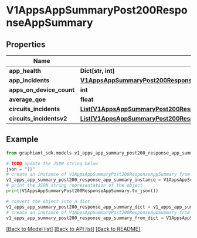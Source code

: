 # V1AppsAppSummaryPost200ResponseAppSummary


## Properties

Name | Type | Description | Notes
------------ | ------------- | ------------- | -------------
**app_health** | **Dict[str, int]** |  | [optional] 
**app_incidents** | [**V1AppsAppSummaryPost200ResponseAppSummaryAppIncidents**](V1AppsAppSummaryPost200ResponseAppSummaryAppIncidents.md) |  | [optional] 
**apps_on_device_count** | **int** |  | [optional] 
**average_qoe** | **float** |  | [optional] 
**circuits_incidents** | [**List[V1AppsAppSummaryPost200ResponseAppSummaryCircuitsIncidentsInner]**](V1AppsAppSummaryPost200ResponseAppSummaryCircuitsIncidentsInner.md) |  | [optional] 
**circuits_incidentsv2** | [**List[V1AppsAppSummaryPost200ResponseAppSummaryCircuitsIncidentsv2Inner]**](V1AppsAppSummaryPost200ResponseAppSummaryCircuitsIncidentsv2Inner.md) |  | [optional] 

## Example

```python
from graphiant_sdk.models.v1_apps_app_summary_post200_response_app_summary import V1AppsAppSummaryPost200ResponseAppSummary

# TODO update the JSON string below
json = "{}"
# create an instance of V1AppsAppSummaryPost200ResponseAppSummary from a JSON string
v1_apps_app_summary_post200_response_app_summary_instance = V1AppsAppSummaryPost200ResponseAppSummary.from_json(json)
# print the JSON string representation of the object
print(V1AppsAppSummaryPost200ResponseAppSummary.to_json())

# convert the object into a dict
v1_apps_app_summary_post200_response_app_summary_dict = v1_apps_app_summary_post200_response_app_summary_instance.to_dict()
# create an instance of V1AppsAppSummaryPost200ResponseAppSummary from a dict
v1_apps_app_summary_post200_response_app_summary_from_dict = V1AppsAppSummaryPost200ResponseAppSummary.from_dict(v1_apps_app_summary_post200_response_app_summary_dict)
```
[[Back to Model list]](../README.md#documentation-for-models) [[Back to API list]](../README.md#documentation-for-api-endpoints) [[Back to README]](../README.md)



